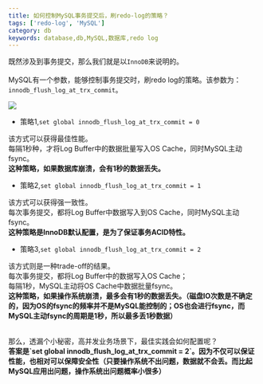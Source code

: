 ```yaml
---
title: 如何控制MySQL事务提交后，刷redo-log的策略？
tags: ['redo-log', 'MySQL']
category: db
keywords: database,db,MySQL,数据库,redo log
---
```


既然涉及到事务提交，那么我们就是以`InnoDB`来说明的。
<br/><br/>
MySQL有一个参数，能够控制事务提交时，刷redo log的策略。该参数为：`innodb_flush_log_at_trx_commit`。

![](https://github.com/buildupchao/ImgStore/blob/master/blog/db/mysql-refresh-redo-log-1.png?raw=true)

- 策略1,`set global innodb_flush_log_at_trx_commit = 0`

该方式可以获得最佳性能。<br/>
每隔1秒种，才将Log Buffer中的数据批量写入OS Cache，同时MySQL主动fsync。<br/>
<strong color="red;">这种策略，如果数据库崩溃，会有1秒的数据丢失。</strong>

- 策略2,`set global innodb_flush_log_at_trx_commit = 1`

该方式可以获得强一致性。<br/>
每次事务提交，都将Log Buffer中数据写入到OS Cache，同时MySQL主动fsync。<br/>
<strong color="red;">这种策略是InnoDB默认配置，是为了保证事务ACID特性。</strong>

- 策略3,`set global innodb_flush_log_at_trx_commit = 2`

该方式则是一种trade-off的结果。<br/>
每次事务提交，都将Log Buffer中的数据写入OS Cache；<br/>
每隔1秒，MySQL主动将OS Cache中数据批量fsync。<br/>
<strong color="red;">这种策略，如果操作系统崩溃，最多会有1秒的数据丢失。（磁盘IO次数是不确定的，因为OS的fsync的频率并不是MySQL能控制的；OS也会进行fsync，而MySQL主动fsync的周期是1秒，所以最多丢1秒数据）</strong>

<br/>
那么，透漏个小秘密，高并发业务场景下，最佳实践会如何配置呢？<br/>
<strong color="green;">答案是`set global innodb_flush_log_at_trx_commit = 2`。因为不仅可以保证性能，也相对可以保障安全性（只要操作系统不出问题，数据就不会丢。而比起MySQL应用出问题，操作系统出问题概率小很多）</strong>
